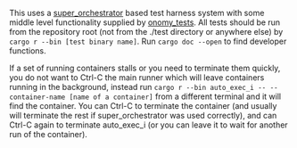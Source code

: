 
This uses a [super_orchestrator](https://github.com/AaronKutch/super_orchestrator) based test harness system with some middle level functionality supplied by [onomy_tests](https://github.com/pendulum-labs/onomy_tests). All tests should be run from the repository root (not from the ./test directory or anywhere else) by `cargo r --bin [test binary name]`. Run `cargo doc --open` to find developer functions.

If a set of running containers stalls or you need to terminate them quickly, you do not want to Ctrl-C the main runner which will leave containers running in the background, instead run `cargo r --bin auto_exec_i -- --container-name [name of a container]` from a different terminal and it will find the container. You can Ctrl-C to terminate the container (and usually will terminate the rest if super_orchestrator was used correctly), and can Ctrl-C again to terminate auto_exec_i (or you can leave it to wait for another run of the container).
